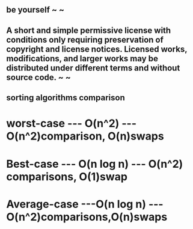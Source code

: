 be yourself
~
~
------------------------------------------------------------------------------------------------------------------------------------------------------------------------------------------------------------------------------------
A short and simple permissive license with conditions only requiring preservation of copyright and license notices. Licensed works, modifications, and larger works may be distributed under different terms and without source code.
~
~
----------------------------------------------------------------------------------
sorting algorithms comparison
----------------------------------------------------------------------------------
worst-case --- O(n^2) --- O(n^2)comparison, O(n)swaps
===================================================================================
Best-case --- O(n log n) --- O(n^2) comparisons, O(1)swap
===================================================================================
Average-case ---O(n log n) --- O(n^2)comparisons,O(n)swaps
===================================================================================

